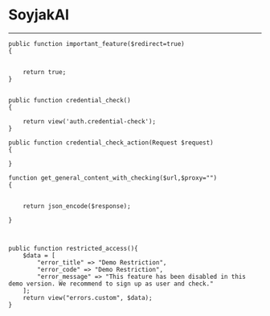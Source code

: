 # SoyjakAI

--- 
    public function important_feature($redirect=true)
    {


        return true;
    }


    public function credential_check()
    {

        return view('auth.credential-check');
    }

    public function credential_check_action(Request $request)
    {

    }

    function get_general_content_with_checking($url,$proxy="")
    {


        return json_encode($response);

    }



    public function restricted_access(){
        $data = [
            "error_title" => "Demo Restriction",
            "error_code" => "Demo Restriction",
            "error_message" => "This feature has been disabled in this demo version. We recommend to sign up as user and check."
        ];
        return view("errors.custom", $data);
    }
